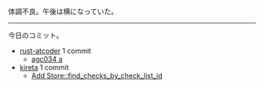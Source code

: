 体調不良。午後は横になっていた。

---

今日のコミット。

- [rust-atcoder](https://github.com/bouzuya/rust-atcoder) 1 commit
  - [agc034 a](https://github.com/bouzuya/rust-atcoder/commit/550704e8c0db99e637dc7617708410bd308a3a92)
- [kireta](https://github.com/bouzuya/kireta) 1 commit
  - [Add Store::find_checks_by_check_list_id](https://github.com/bouzuya/kireta/commit/0836959b5f9469a0ce42e06fd38237c93c499f93)
